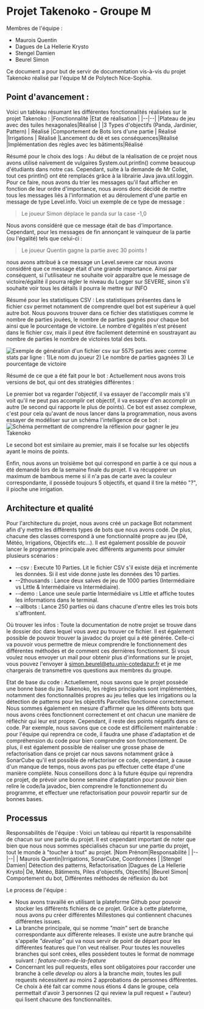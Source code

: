 # Projet Takenoko - Groupe M
Membres de l'équipe : 

 - Maurois Quentin
 - Dagues de La Hellerie Krysto
 - Stengel Damien
 - Beurel Simon  

Ce document a pour but de servir de documentation vis-à-vis du projet Takenoko réalisé par l'équipe M de Polytech Nice-Sophia. 
## Point d'avancement : 
Voici un tableau résumant les différentes fonctionnalités réalisées sur le projet Takenoko : 
|Fonctionnalité |Etat de réalisation  |
|--|--|
|Plateau de jeu avec des tuiles hexagonales|Réalisé  |
|3 Types d'objectifs (Panda, Jardinier, Pattern) | Réalisé
|Comportement de Bots lors d'une partie | Réalisé
|Irrigations | Réalisé
|Lancement du dé et ses conséquences|Réalisé
|Implémentation des règles avec les bâtiments|Réalisé

Résumé pour le choix des logs : 
Au début de la réalisation de ce projet nous avons utilisé naïvement de vulgaires System.out.println() comme beaucoup d'étudiants dans notre cas. Cependant, suite à la demande de Mr Collet, tout ces println() ont été remplacés grâce à la librairie Java java.util.loggin. Pour ce faire, nous avons du trier les messages qu'il faut afficher  en fonction de leur ordre d'importance, nous avons donc décidé de mettre tous les messages liés à l'information et au déroulement d'une partie en message de type Level.info. Voici un exemple de ce type de message : 

> Le joueur Simon déplace le panda sur la case -1,0

Nous avons considéré que ce message était de bas d'importance.  Cependant, pour les messages de fin annonçant le vainqueur de la partie (ou l'égalité) tels que celui-ci : 

> Le joueur Quentin gagne la partie avec 30 points !

nous avons attribué à ce message un Level.severe car nous avons considéré que ce message était d'une grande importance. 
Ainsi par conséquent, si l'utilisateur ne souhaite voir apparaître que le message de victoire/égalité il pourra régler le niveau du Logger sur SEVERE, sinon s'il souhaite voir tous les détails il pourra le mettre sur INFO


Résumé pour les statistiques CSV : 
Les statistiques présentes dans le fichier csv permet notamment de comprendre quel bot est supérieur à quel autre bot. Nous pouvons trouver dans ce fichier des statistiques comme le nombre de parties jouées, le nombre de parties gagnés pour chaque bot ainsi que le pourcentage de victoire. Le nombre d'égalités n'est présent dans le fichier csv, mais il peut être facilement determiné en soustrayant au nombre de parties le nombre de victoires total des bots.

![Exemple de génération d'un fichier csv sur 5575 parties avec comme stats par ligne : 1)Le nom du joueur 2) Le nombre de parties gagnées 3) Le pourcentage de victoire](https://cdn.discordapp.com/attachments/701053516256509954/1073158223638568980/image.png)

Résumé de ce que a été fait pour le bot : 
Actuellement nous avons trois versions de bot, qui ont des stratégies différentes :


Le premier bot va regarder l'objectif, il va essayer de l'accomplir mais s'il voit qu'il ne peut pas accomplir cet objectif, il va essayer d'en accomplir un autre (le second qui rapporte le plus de points). Ce bot est assez complexe, c'est pour cela qu'avant de nous lancer dans la programmation, nous avons essayer de modéliser sur un schéma l'intelligence de ce bot : 
 ![Schéma permettant de comprendre la réflexion pour gagner le jeu Takenoko](https://cdn.discordapp.com/attachments/701053516256509954/1072517259068723220/image.png)

Le second bot est similaire au premier, mais il se focalse sur les objectifs ayant le moins de points.

Enfin, nous avons un troisième bot qui correspond en partie à ce qui nous a été demandé lors de la semaine finale du projet. Il va récuppérer un maximum de bambous meme si il n'a pas de carte avec la couleur correspondante, il possède toujours 5 objectifs, et quand il tire la météo "?", il pioche une irrigation.
## Architecture et qualité

Pour l'architecture du projet, nous avons créé un package Bot notamment afin d'y mettre les différents types de bots que nous avons codé. 
De plus, chacune des classes correspond à une fonctionnalité propre au jeu (Dé, Météo, Irrigations, Objectifs etc...). Il est également possible de pouvoir lancer le programme principale avec différents arguments pour simuler plusieurs scénarios : 

 - --csv : Execute 10 Parties. Lit le fichier CSV s'il existe déjà et incrémente les données. Si il est vide donne juste les données des 10 parties.
 - --2thousands : Lance deux salves de jeu de 1000 parties (Intermédiaire vs Little & Intermédiaire vs Intermédiaire).
 - --demo : Lance une seule partie Intermédiaire vs Little et affiche toutes les informations dans le terminal.
 - --allbots : Lance 250 parties où dans chacune d'entre elles les trois bots s'affrontent.

Où trouver les infos :
Toute la documentation de notre projet se trouve dans le dossier doc dans lequel vous avez pu trouver ce fichier. Il est également possible de pouvoir trouver la javadoc du projet qui a été générée. Celle-ci va pouvoir vous permettre de mieux comprendre le fonctionnement des différentes méthodes et de comment ces dernières fonctionnent. 
Si vous voulez nous envoyer un mail pour obtenir plus d'informations sur le projet, vous pouvez l'envoyer à simon.beurel@etu.univ-cotedazur.fr et je me chargerais de transmettre vos questions aux membres du groupe. 

Etat de base du code :
Actuellement, nous savons que le projet possède une bonne base du jeu Takenoko, les règles principales sont implémentées, notamment des fonctionnalités propres au jeu telles que les irrigations ou la détection de patterns pour les objectifs Parcelles fonctionne correctement. Nous sommes également en mesure d'affirmer que les différents bots que nous avons crées fonctionnent correctement et ont chacun une manière de réfléchir qui leur est propre. 
Cependant, il reste des points négatifs dans ce code. Par exemple, nous savons que ce code est difficilement maintenable : pour l'équipe qui reprendra ce code, il faudra une phase d'adaptation et de compréhension du code pour bien comprendre son fonctionnement. De plus, il est également possible de réaliser une grosse phase de refactorisation dans ce projet car nous savons notamment grâce à SonarCube qu'il est possible de refactoriser ce code, cependant, à cause d'un manque de temps, nous avons pas pu effectuer cette étape d'une manière complète.
Nous conseillons donc à la future équipe qui reprendra ce projet, de prévoir une bonne semaine d'adaptation pour pouvoir bien relire le code/la javadoc, bien comprendre le fonctionnement du programme, et effectuer une refactorisation pour pouvoir repartir sur de bonnes bases.
## Processus 
Responsabilités de l'équipe : 
Voici un tableau qui répartit la responsabilité de chacun sur une partie du projet. Il est cependant important de noter que bien que nous nous sommes spécialisés chacun sur une partie du projet, tout le monde à "toucher à tout" au projet.
|Nom Prénom|Responsabilité  |
|--|--|
|  Maurois Quentin|Irrigations, SonarCube, Coordonnées |
|Stengel Damien| Détection des patterns, Refactorisation
|Dagues de La Hellerie Krysto| Dé, Météo, Bâtiments, Piles d'objectifs, Objectifs|
|Beurel Simon| Comportement du bot, Différentes méthodes de réflexion du bot

Le process de l'équipe : 
 - Nous avons travaillé en utilisant la plateforme Github pour pouvoir stocker les différents fichiers de ce projet. Grâce à cette plateforme, nous avons pu créer différentes Millestones qui contiennent chacunes différentes issues. 
 -  La branche principale, qui se nomme *"main"* sert de branche correspondante aux différente releases. Il existe une autre branche qui s'appelle *"develop"* qui va nous servir de point de départ pour les différentes features que l'on veut réaliser. 
Pour toutes les nouvelles branches qui sont crées, elles possèdent toutes le format de nommage suivant : *feature-nom-de-la-feature*
 - Concernant les pull requests, elles sont obligatoires pour raccorder une branche à celle *develop* ou alors à la branche *main*, toutes les pull requests nécessitent au moins 2 approbations de personnes différentes. Ce choix à été fait car comme nous étions 4 dans le groupe, cela permettait d'avoir 3 personnes (2 qui review la pull request + l'auteur) qui lisent chacune des fonctionnalités. 
